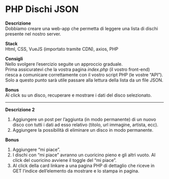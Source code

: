 PHP Dischi JSON
===
**Descrizione**   
Dobbiamo creare una web-app che permetta di leggere una lista di dischi presente nel nostro server.  

**Stack**  
Html, CSS, VueJS (importato tramite CDN), axios, PHP  

**Consigli**  
Nello svolgere l’esercizio seguite un approccio graduale.  
Prima assicuratevi che la vostra pagina *index.php* (il vostro front-end) riesca a comunicare correttamente con il vostro script PHP (le vostre “API”).  
Solo a questo punto sarà utile passare alla lettura della lista da un file JSON.  

**Bonus**  
Al click su un disco, recuperare e mostrare i dati del disco selezionato.

****

**Descrizione 2**  

1. Aggiungere un post per l’aggiunta (in modo permanente) di un nuovo disco con tutti i dati ad esso relativo (titolo, url immagine, artista, ecc).
2. Aggiungere la possibilità di eliminare un disco in modo permanente.

**Bonus** 
1. Aggiungere “mi piace”.  
2. I dischi con “mi piace” avranno un cuoricino pieno e gli altri vuoto. Al click del cuoricino avviene il toggle del “mi piace”.  
3. Al click della card linkare a una pagina PHP di dettaglio che riceve in GET l’indice dell’elemento da mostrare e lo stampa in pagina.
